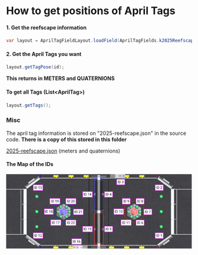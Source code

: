 # How to get positions of April Tags
#### 1. Get the reefscape information
```java
var layout = AprilTagFieldLayout.loadField(AprilTagFields.k2025Reefscape);
```
#### 2. Get the April Tags you want
```java
layout.getTagPose(id);
```
__This returns in METERS and QUATERNIONS__

#### To get all Tags (List\<AprilTag>)
```java
layout.getTags();
```
### Misc
The april tag information is stored on "2025-reefscape.json" in the source code.
__There is a copy of this stored in this folder__

[2025-reefscape.json](2025-reefscape.json) (meters and quaternions)

#### The Map of the IDs
![apriltagmap](apriltagmap.png "April Tag Map")
